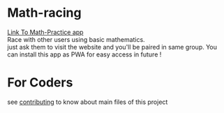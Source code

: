 # Math-racing
[Link To Math-Practice app](https://mathracing.herokuapp.com)   
Race with other users using basic mathematics.  
just ask them to visit the website and you'll be paired in same group.
 You can install this app as PWA for easy access in future !
# For Coders
see [contributing](CONTRIBUTING.md) to know about main files of this project
